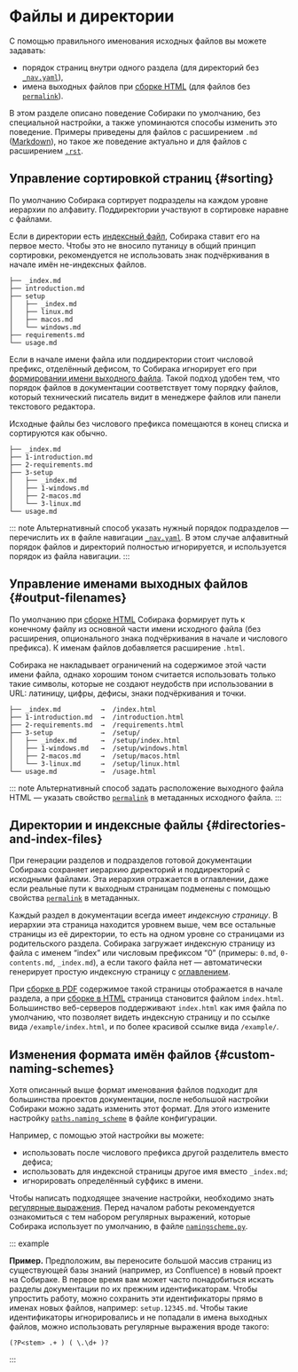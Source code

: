 # Файлы и директории

С помощью правильного именования исходных файлов вы можете задавать:

- порядок страниц внутри одного раздела (для директорий без [`_nav.yaml`](nav.md)),
- имена выходных файлов при [сборке HTML](../build-html/web.md) (для файлов без [`permalink`](metadata.md#permalink)).

В этом разделе описано поведение Собираки по умолчанию, без специальной настройки, а также упоминаются способы изменить это поведение. Примеры приведены для файлов с расширением `.md` ([Markdown](../writing/markdown.md)), но такое же поведение актуально и для файлов с расширением [`.rst`](../writing/rest.md).

## Управление сортировкой страниц {#sorting}

По умолчанию Собирака сортирует подразделы на каждом уровне иерархии по алфавиту. Поддиректории участвуют в сортировке наравне с файлами.

Если в директории есть [индексный файл](#directories-and-index-files), Собирака ставит его на первое место. Чтобы это не вносило путаницу в общий принцип сортировки, рекомендуется не использовать знак подчёркивания в начале имён не-индексных файлов.

    ├── _index.md
    ├── introduction.md
    ├── setup
    │   ├── _index.md
    │   ├── linux.md
    │   ├── macos.md
    │   └── windows.md
    ├── requirements.md
    └── usage.md

Если в начале имени файла или поддиректории стоит числовой префикс, отделённый дефисом, то Собирака игнорирует его при [формировании имени выходного файла](#output-filenames). Такой подход удобен тем, что порядок файлов в документации соответствует тому порядку файлов, который технический писатель видит в менеджере файлов или панели текстового редактора.

Исходные файлы без числового префикса помещаются в конец списка и сортируются как обычно.

    ├── _index.md
    ├── 1-introduction.md
    ├── 2-requirements.md
    ├── 3-setup
    │   ├── _index.md
    │   ├── 1-windows.md
    │   ├── 2-macos.md
    │   └── 3-linux.md
    └── usage.md

::: note
Альтернативный способ указать нужный порядок подразделов — перечислить их в файле навигации [`_nav.yaml`](nav.md). В этом случае алфавитный порядок файлов и директорий полностью игнорируется, и используется порядок из файла навигации.
:::

## Управление именами выходных файлов {#output-filenames}

По умолчанию при [сборке HTML](../build-html/web.md) Собирака формирует путь к конечному файлу из основной части имени исходного файла (без расширения, опционального знака подчёркивания в начале и числового префикса). К именам файлов добавляется расширение `.html`.

Собирака не накладывает ограничений на содержимое этой части имени файла, однако хорошим тоном считается использовать только такие символы, которые не создают неудобств при использовании в URL: латиницу, цифры, дефисы, знаки подчёркивания и точки.

    ├── _index.md          →  /index.html
    ├── 1-introduction.md  →  /introduction.html
    ├── 2-requirements.md  →  /requirements.html
    ├── 3-setup            →  /setup/
    │   ├── _index.md      →  /setup/index.html
    │   ├── 1-windows.md   →  /setup/windows.html
    │   ├── 2-macos.md     →  /setup/macos.html
    │   └── 3-linux.md     →  /setup/linux.html
    └── usage.md           →  /usage.html

::: note
Альтернативный способ задать расположение выходного файла HTML — указать свойство [`permalink`](metadata.md#permalink) в метаданных исходного файла.
:::

## Директории и индексные файлы {#directories-and-index-files}

При генерации разделов и подразделов готовой документации Собирака сохраняет иерархию директорий и поддиректорий с исходными файлами. Эта иерархия отражается в оглавлении, даже если реальные пути к выходным страницам подменены с помощью свойства [`permalink`](metadata.md#permalink) в метаданных.

Каждый раздел в документации всегда имеет _индексную страницу_. В иерархии эта страница находится уровнем выше, чем все остальные страницы из её директории, то есть на одном уровне со страницами из родительского раздела. Собирака загружает индексную страницу из файла с именем “index” или числовым префиксом “0” (примеры: `0.md`, `0-contents.md`, `_index.md`), а если такого файла нет — автоматически генерирует простую индексную страницу с [оглавлением](toc.md).

При [сборке в PDF](../build-pdf/weasyprint.md) содержимое такой страницы отображается в начале раздела, а при [сборке в HTML](../build-html/web.md) страница становится файлом `index.html`. Большинство веб-серверов поддерживают `index.html` как имя файла по умолчанию, что позволяет видеть индексную страницу и по ссылке вида `/example/index.html`, и по более красивой ссылке вида `/example/`.

## Изменения формата имён файлов {#custom-naming-schemes}

Хотя описанный выше формат именования файлов подходит для большинства проектов документации, после небольшой настройки Собираки можно задать изменить этот формат. Для этого измените настройку [`paths.naming_scheme`](../reference/configuration.md#paths.naming_scheme) в файле конфигурации.

Например, с помощью этой настройки вы можете:

- использовать после числового префикса другой разделитель вместо дефиса;
- использовать для индексной страницы другое имя вместо `_index.md`;
- игнорировать определённый суффикс в имени.

Чтобы написать подходящее значение настройки, необходимо знать [регулярные выражения](https://docs.python.org/3/library/re.html). Перед началом работы рекомендуется ознакомиться с тем набором регулярных выражений, которые Собирака использует по умолчанию, в файле [`namingscheme.py`](../../../src/sobiraka/models/namingscheme.py).

::: example

**Пример.** Предположим, вы переносите большой массив страниц из существующей базы знаний (например, из Confluence) в новый проект на Собираке. В первое время вам может часто понадобиться искать разделы документации по их прежним идентификаторам. Чтобы упростить работу, можно сохранить эти идентификаторы прямо в именах новых файлов, например: `setup.12345.md`. Чтобы такие идентификаторы игнорировались и не попадали в имена выходных файлов, можно использовать регулярные выражения вроде такого:

```
(?P<stem> .+ ) ( \.\d+ )?
```

:::